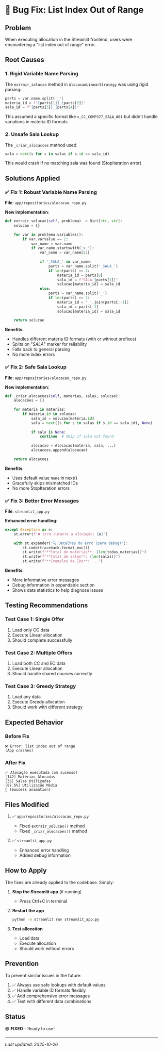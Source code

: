 # 🐛 Bug Fix: List Index Out of Range

## Problem
When executing allocation in the Streamlit frontend, users were encountering a "list index out of range" error.

## Root Causes

### 1. Rigid Variable Name Parsing
The `extrair_solucao` method in `AlocacaoLinearStrategy` was using rigid parsing:
```python
parts = var.name.split('_')
materia_id = f"{parts[1]}_{parts[2]}"
sala_id = f"{parts[3]}_{parts[4]}"
```

This assumed a specific format like `x_CC_COMP377_SALA_001` but didn't handle variations in materia ID formats.

### 2. Unsafe Sala Lookup
The `_criar_alocacoes` method used:
```python
sala = next(s for s in salas if s.id == sala_id)
```

This would crash if no matching sala was found (StopIteration error).

## Solutions Applied

### ✅ Fix 1: Robust Variable Name Parsing

**File**: `app/repositories/alocacao_repo.py`

**New implementation**:
```python
def extrair_solucao(self, problema) -> Dict[str, str]:
    solucao = {}
    
    for var in problema.variables():
        if var.varValue == 1:
            var_name = var.name
            if var_name.startswith('x_'):
                var_name = var_name[2:]
                
                if '_SALA_' in var_name:
                    parts = var_name.split('_SALA_')
                    if len(parts) == 2:
                        materia_id = parts[0]
                        sala_id = f"SALA_{parts[1]}"
                        solucao[materia_id] = sala_id
                else:
                    parts = var_name.split('_')
                    if len(parts) >= 2:
                        materia_id = '_'.join(parts[:-1])
                        sala_id = parts[-1]
                        solucao[materia_id] = sala_id
    
    return solucao
```

**Benefits**:
- Handles different materia ID formats (with or without prefixes)
- Splits on "_SALA_" marker for reliability
- Falls back to general parsing
- No more index errors

### ✅ Fix 2: Safe Sala Lookup

**File**: `app/repositories/alocacao_repo.py`

**New implementation**:
```python
def _criar_alocacoes(self, materias, salas, solucao):
    alocacoes = []
    
    for materia in materias:
        if materia.id in solucao:
            sala_id = solucao[materia.id]
            sala = next((s for s in salas if s.id == sala_id), None)
            
            if sala is None:
                continue  # Skip if sala not found
            
            alocacao = Alocacao(materia, sala, ...)
            alocacoes.append(alocacao)
    
    return alocacoes
```

**Benefits**:
- Uses default value `None` in next()
- Gracefully skips mismatched IDs
- No more StopIteration errors

### ✅ Fix 3: Better Error Messages

**File**: `streamlit_app.py`

**Enhanced error handling**:
```python
except Exception as e:
    st.error(f"❌ Erro durante a alocação: {e}")
    
    with st.expander("🔍 Detalhes do erro (para debug)"):
        st.code(traceback.format_exc())
        st.write(f"**Total de matérias**: {len(todas_materias)}")
        st.write(f"**Total de salas**: {len(salas)}")
        st.write(f"**Exemplos de IDs**: ...")
```

**Benefits**:
- More informative error messages
- Debug information in expandable section
- Shows data statistics to help diagnose issues

## Testing Recommendations

### Test Case 1: Single Offer
1. Load only CC data
2. Execute Linear allocation
3. Should complete successfully

### Test Case 2: Multiple Offers
1. Load both CC and EC data
2. Execute Linear allocation
3. Should handle shared courses correctly

### Test Case 3: Greedy Strategy
1. Load any data
2. Execute Greedy allocation
3. Should work with different strategy

## Expected Behavior

### Before Fix
```
❌ Error: list index out of range
(App crashes)
```

### After Fix
```
✅ Alocação executada com sucesso!
[142] Matérias Alocadas
[35] Salas Utilizadas
[87.5%] Utilização Média
🎈 (Success animation)
```

## Files Modified

1. ✅ `app/repositories/alocacao_repo.py`
   - Fixed `extrair_solucao()` method
   - Fixed `_criar_alocacoes()` method

2. ✅ `streamlit_app.py`
   - Enhanced error handling
   - Added debug information

## How to Apply

The fixes are already applied to the codebase. Simply:

1. **Stop the Streamlit app** (if running)
   - Press Ctrl+C in terminal

2. **Restart the app**
   ```bash
   python -m streamlit run streamlit_app.py
   ```

3. **Test allocation**
   - Load data
   - Execute allocation
   - Should work without errors

## Prevention

To prevent similar issues in the future:

1. ✅ Always use safe lookups with default values
2. ✅ Handle variable ID formats flexibly
3. ✅ Add comprehensive error messages
4. ✅ Test with different data combinations

## Status

🟢 **FIXED** - Ready to use!

---

*Last updated: 2025-10-26*

